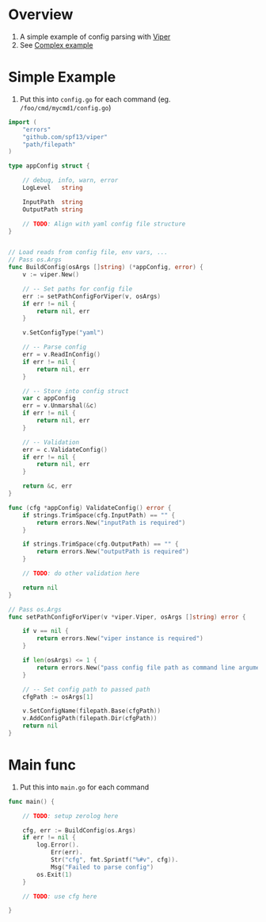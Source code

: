 # Overview
1. A simple example of config parsing with [Viper](https://github.com/spf13/viper)
1. See [Complex example](./config.complex.md)


# Simple Example
1. Put this into `config.go` for each command (eg. `/foo/cmd/mycmd1/config.go`)
```go
import (
	"errors"
	"github.com/spf13/viper"
	"path/filepath"
)

type appConfig struct {

	// debug, info, warn, error
	LogLevel   string

	InputPath  string
	OutputPath string

	// TODO: Align with yaml config file structure
}


// Load reads from config file, env vars, ...
// Pass os.Args
func BuildConfig(osArgs []string) (*appConfig, error) {
	v := viper.New()

	// -- Set paths for config file
	err := setPathConfigForViper(v, osArgs)
	if err != nil {
		return nil, err
	}

	v.SetConfigType("yaml")

	// -- Parse config
	err = v.ReadInConfig()
	if err != nil {
		return nil, err
	}

	// -- Store into config struct
	var c appConfig
	err = v.Unmarshal(&c)
	if err != nil {
		return nil, err
	}

	// -- Validation
	err = c.ValidateConfig()
	if err != nil {
		return nil, err
	}

	return &c, err
}

func (cfg *appConfig) ValidateConfig() error {
	if strings.TrimSpace(cfg.InputPath) == "" {
		return errors.New("inputPath is required")
	}

	if strings.TrimSpace(cfg.OutputPath) == "" {
		return errors.New("outputPath is required")
	}

	// TODO: do other validation here

	return nil
}

// Pass os.Args
func setPathConfigForViper(v *viper.Viper, osArgs []string) error {

	if v == nil {
		return errors.New("viper instance is required")
	}

	if len(osArgs) <= 1 {
		return errors.New("pass config file path as command line argument")
	}

	// -- Set config path to passed path
	cfgPath := osArgs[1]

	v.SetConfigName(filepath.Base(cfgPath))
	v.AddConfigPath(filepath.Dir(cfgPath))
	return nil
}
```

# Main func
1. Put this into `main.go` for each command
```go
func main() {

    // TODO: setup zerolog here

	cfg, err := BuildConfig(os.Args)
	if err != nil {
		log.Error().
			Err(err).
			Str("cfg", fmt.Sprintf("%#v", cfg)).
			Msg("Failed to parse config")
		os.Exit(1)
	}

    // TODO: use cfg here

}
```
